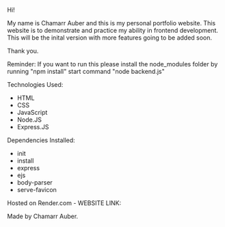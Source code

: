 Hi!

My name is Chamarr Auber and this is my personal portfolio website. This website is to demonstrate and practice my ability in frontend development. This will be the inital version with more features going to be added soon.

Thank you.

Reminder: If you want to run this please install the node_modules folder by running "npm install" start command "node backend.js"

Technologies Used:
- HTML
- CSS
- JavaScript
- Node.JS
- Express.JS
  
Dependencies Installed:
- init
- install
- express
- ejs
- body-parser
- serve-favicon

Hosted on Render.com - WEBSITE LINK:

Made by Chamarr Auber.
